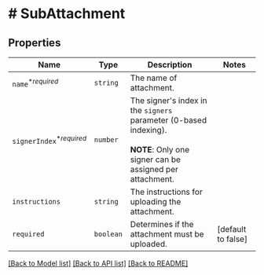 # # SubAttachment



## Properties

Name | Type | Description | Notes
------------ | ------------- | ------------- | -------------
| `name`<sup>*_required_</sup> | ```string``` |  The name of attachment.  |  |
| `signerIndex`<sup>*_required_</sup> | ```number``` |  The signer&#39;s index in the `signers` parameter (0-based indexing).<br><br>**NOTE**: Only one signer can be assigned per attachment.  |  |
| `instructions` | ```string``` |  The instructions for uploading the attachment.  |  |
| `required` | ```boolean``` |  Determines if the attachment must be uploaded.  |  [default to false] |

[[Back to Model list]](../../README.md#models) [[Back to API list]](../../README.md#endpoints) [[Back to README]](../../README.md)
